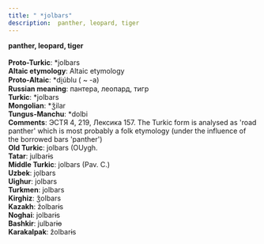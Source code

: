 ```yaml
---
title: " *jolbars"
description:  panther, leopard, tiger
---
```

<p data-pagefind-weight="0.5">
<strong> panther, leopard, tiger</strong><br><br>
<strong>Proto-Turkic</strong>:  *jolbars<br>
<strong>Altaic etymology</strong>:  Altaic etymology<br>
<strong> Proto-Altaic</strong>:  *di̯úblu ( ~ -a)<br>
<strong>Russian meaning</strong>:  пантера, леопард, тигр<br>
<strong>Turkic</strong>:  *jolbars<br>
<strong>Mongolian</strong>:  *ǯilar<br>
<strong>Tungus-Manchu</strong>:  *dolbi<br>
<strong>Comments</strong>:  ЭСТЯ 4, 219, Лексика 157. The Turkic form is analysed as 'road panther' which is most probably a folk etymology (under the influence of the borrowed bars 'panther')<br>
<strong>Old Turkic</strong>:  jolbars (OUygh.<br>
<strong>Tatar</strong>:  julbarɨs<br>
<strong>Middle Turkic</strong>:  jolbars (Pav. C.)<br>
<strong>Uzbek</strong>:  jọlbars<br>
<strong>Uighur</strong>:  jolbars<br>
<strong>Turkmen</strong>:  jolbars<br>
<strong>Kirghiz</strong>:  ǯolbars<br>
<strong>Kazakh</strong>:  žolbarɨs<br>
<strong>Noghai</strong>:  jolbarɨs<br>
<strong>Bashkir</strong>:  julbarɨɵ<br>
<strong>Karakalpak</strong>:  žolbarɨs<br>

</p>
